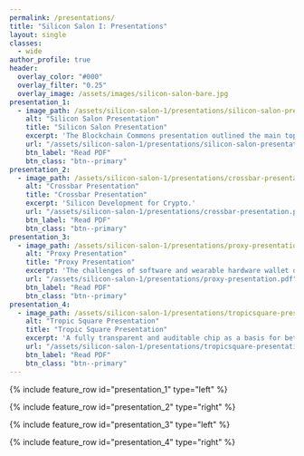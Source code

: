 ```yaml
---
permalink: /presentations/
title: "Silicon Salon I: Presentations"
layout: single
classes:
  - wide
author_profile: true
header:
  overlay_color: "#000"
  overlay_filter: "0.25"
  overlay_image: /assets/images/silicon-salon-bare.jpg
presentation_1:
  - image_path: /assets/silicon-salon-1/presentations/silicon-salon-presentation.jpg
    alt: "Silicon Salon Presentation"
    title: "Silicon Salon Presentation"
    excerpt: 'The Blockchain Commons presentation outlined the main topics and issues for crypto-semiconductor design.'
    url: "/assets/silicon-salon-1/presentations/silicon-salon-presentation.pdf"
    btn_label: "Read PDF"
    btn_class: "btn--primary"
presentation_2:
  - image_path: /assets/silicon-salon-1/presentations/crossbar-presentation.jpg
    alt: "Crossbar Presentation"
    title: "Crossbar Presentation"
    excerpt: 'Silicon Development for Crypto.'
    url: "/assets/silicon-salon-1/presentations/crossbar-presentation.pdf"
    btn_label: "Read PDF"
    btn_class: "btn--primary"
presentation_3:
  - image_path: /assets/silicon-salon-1/presentations/proxy-presentation.jpg
    alt: "Proxy Presentation"
    title: "Proxy Presentation"
    excerpt: 'The challenges of software and wearable hardware wallet design.'
    url: "/assets/silicon-salon-1/presentations/proxy-presentation.pdf"
    btn_label: "Read PDF"
    btn_class: "btn--primary"
presentation_4:
  - image_path: /assets/silicon-salon-1/presentations/tropicsquare-presentation.jpg
    alt: "Tropic Square Presentation"
    title: "Tropic Square Presentation"
    excerpt: 'A fully transparent and auditable chip as a basis for better hardware security.'
    url: "/assets/silicon-salon-1/presentations/tropicsquare-presentation.pdf"
    btn_label: "Read PDF"
    btn_class: "btn--primary"
---
```


{% include feature_row id="presentation_1" type="left" %}

{% include feature_row id="presentation_2" type="right" %}

{% include feature_row id="presentation_3" type="left" %}

{% include feature_row id="presentation_4" type="right" %}
